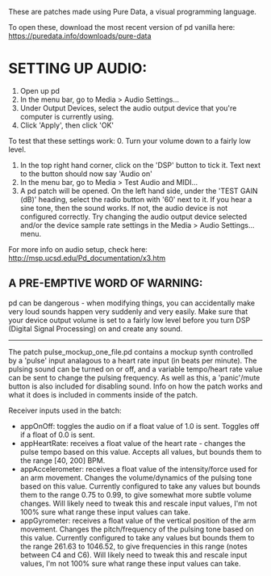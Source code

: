 These are patches made using Pure Data, a visual programming language.

To open these, download the most recent version of pd vanilla here:
https://puredata.info/downloads/pure-data

# SETTING UP AUDIO:

1. Open up pd
2. In the menu bar, go to Media > Audio Settings...
3. Under Output Devices, select the audio output device that you're computer is currently using.
4. Click 'Apply', then click 'OK'

To test that these settings work:
0. Turn your volume down to a fairly low level.
1. In the top right hand corner, click on the 'DSP' button to tick it. Text next to the button should now say 'Audio on'
2. In the menu bar, go to Media > Test Audio and MIDI...
3. A pd patch will be opened. On the left hand side, under the 'TEST GAIN (dB)' heading, select the radio button with '60' next to it.
If you hear a sine tone, then the sound works. 
If not, the audio device is not configured correctly. Try changing the audio output device selected and/or the device sample rate settings in the Media > Audio Settings... menu.

For more info on audio setup, check here:
http://msp.ucsd.edu/Pd_documentation/x3.htm


## A PRE-EMPTIVE WORD OF WARNING:
pd can be dangerous - when modifying things, you can accidentally make very loud sounds happen very suddenly and very easily.
Make sure that your device output volume is set to a fairly low level before you turn DSP (Digital Signal Processing) on and create any sound.


--------------------------------------------------------------------------------


The patch pulse_mockup_one_file.pd contains a mockup synth controlled by a 'pulse' input analagous to a heart rate input (in beats per minute).
The pulsing sound can be turned on or off, and a variable tempo/heart rate value can be sent to change the pulsing frequency.
As well as this, a 'panic'/mute button is also included for disabling sound.
Info on how the patch works and what it does is included in comments inside of the patch.

Receiver inputs used in the batch:
- appOnOff: toggles the audio on if a float value of 1.0 is sent. Toggles off if a float of 0.0 is sent.
- appHeartRate: receives a float value of the heart rate - changes the pulse tempo based on this value.
    Accepts all values, but bounds them to the range [40, 200] BPM.
- appAccelerometer: receives a float value of the intensity/force used for an arm movement. Changes the volume/dynamics of the pulsing tone based on this value.
    Currently configured to take any values but bounds them to the range 0.75 to 0.99, to give somewhat more subtle volume changes. Will likely need to tweak this and rescale input values, I'm not 100% sure what range these input values can take.
- appGyrometer: receives a float value of the vertical position of the arm movement. Changes the pitch/frequency of the pulsing tone based on this value.
    Currently configured to take any values but bounds them to the range 261.63 to 1046.52, to give frequencies in this range (notes between C4 and C6). Will likely need to tweak this and rescale input values, I'm not 100% sure what range these input values can take.